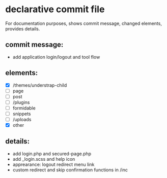 # declarative commit file  

For documentation purposes, shows commit message, changed elements, provides details.

## commit message:

- add application login/logout and tool flow

## elements:  

- [x] /themes/understrap-child
- [ ] page
- [ ] post
- [ ] /plugins
- [ ] formidable
- [ ] snippets
- [ ] /uploads
- [x] other

## details:

- add login.php and secured-page.php
- add _login.scss and help icon
- apprearance: logout redirect menu link
- custom redirect and skip confirmation functions in /inc